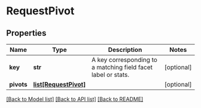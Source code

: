 # RequestPivot

## Properties
Name | Type | Description | Notes
------------ | ------------- | ------------- | -------------
**key** | **str** | A key corresponding to a matching field facet label or stats. | [optional] 
**pivots** | [**list[RequestPivot]**](RequestPivot.md) |  | [optional] 

[[Back to Model list]](../README.md#documentation-for-models) [[Back to API list]](../README.md#documentation-for-api-endpoints) [[Back to README]](../README.md)

